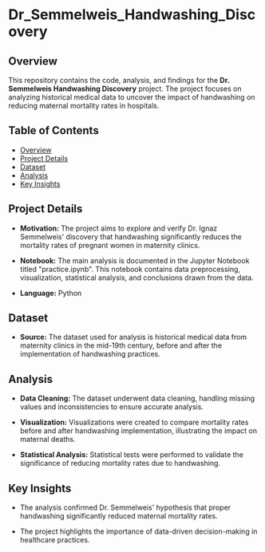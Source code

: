 # Dr_Semmelweis_Handwashing_Discovery

## Overview

This repository contains the code, analysis, and findings for the **Dr. Semmelweis Handwashing Discovery** project. 
The project focuses on analyzing historical medical data to uncover the impact of handwashing on reducing maternal mortality rates in hospitals.

## Table of Contents

- [Overview](#overview)
- [Project Details](#project-details)
- [Dataset](#dataset)
- [Analysis](#analysis)
- [Key Insights](#key-insights)

## Project Details

- **Motivation:** The project aims to explore and verify Dr. Ignaz Semmelweis' discovery that handwashing significantly reduces the mortality rates of
    pregnant women in maternity clinics.

- **Notebook:** The main analysis is documented in the Jupyter Notebook titled "practice.ipynb". This notebook contains data preprocessing,
 visualization, statistical analysis, and conclusions drawn from the data.

- **Language:** Python

## Dataset

- **Source:** The dataset used for analysis is historical medical data from maternity clinics in the mid-19th century,
before and after the implementation of handwashing practices.

## Analysis

- **Data Cleaning:** The dataset underwent data cleaning, handling missing values and inconsistencies to ensure accurate analysis.

- **Visualization:** Visualizations were created to compare mortality rates before and after handwashing implementation,
  illustrating the impact on maternal deaths.

- **Statistical Analysis:** Statistical tests were performed to validate the significance of reducing mortality rates due to handwashing.

## Key Insights

- The analysis confirmed Dr. Semmelweis' hypothesis that proper handwashing significantly reduced maternal mortality rates.
  
- The project highlights the importance of data-driven decision-making in healthcare practices.




